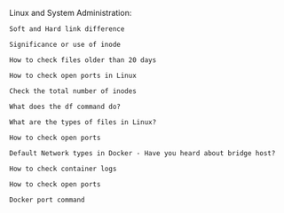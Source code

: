 Linux and System Administration:
    
    Soft and Hard link difference
    
    Significance or use of inode
    
    How to check files older than 20 days
    
    How to check open ports in Linux
    
    Check the total number of inodes
    
    What does the df command do?
    
    What are the types of files in Linux?
    
    How to check open ports
   
    Default Network types in Docker - Have you heard about bridge host?
    
    How to check container logs
    
    How to check open ports
    
    Docker port command
